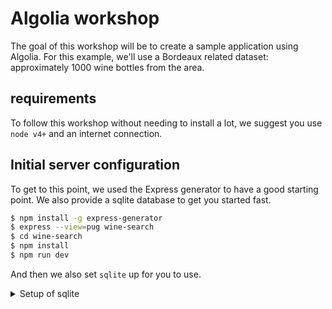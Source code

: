 # Algolia workshop

The goal of this workshop will be to create a sample application using Algolia.
For this example, we'll use a Bordeaux related dataset: approximately 1000 wine bottles from the area.

## requirements

To follow this workshop without needing to install a lot, we suggest you use `node v4+` and an internet connection.

## Initial server configuration

To get to this point, we used the Express generator to have a good starting point. We also provide a sqlite database to get you started fast.

```sh
$ npm install -g express-generator
$ express --view=pug wine-search
$ cd wine-search
$ npm install
$ npm run dev
```

And then we also set `sqlite` up for you to use.

<details>
<summary>Setup of sqlite</summary>

### link the sqlite

add a reference to the sqlite

```js
// /bin/www
var db = require('sqlite');

// replace server.listen(port) with:
Promise.resolve()
  .then(() => db.open('../development.sqlite3', { Promise }))
  .catch(err => console.error(err.stack))
  .then(() => server.listen(port));
```

</details>
